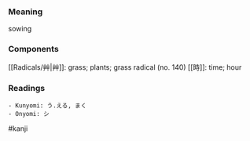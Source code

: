 ### Meaning

sowing

### Components

[[Radicals/艸|艸]]: grass; plants; grass radical (no. 140) [[時]]: time; hour

### Readings

```
- Kunyomi: う.える, まく
- Onyomi: シ
```

#kanji